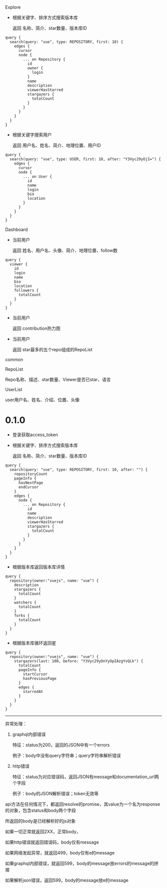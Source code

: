 Explore

- 根据关键字、排序方式搜索版本库

  返回 名称、简介、star数量、版本库ID

```
query { 
  search(query: "vue", type: REPOSITORY, first: 10) { 
    edges {
      cursor
      node {
        ... on Repository {
          id
          owner {
            login
          }
          name
          description
          viewerHasStarred
          stargazers {
            totalCount
          }
        }
      }
    }
  }
}

```



- 根据关键字搜索用户

  返回 用户名、姓名、简介、地理位置、用户ID

```
query { 
  search(query: "vue", type: USER, first: 10, after: "Y3Vyc29yOjI=") { 
    edges {
      cursor
      node {
        ... on User {
          id
          name
          login
          bio
          location
        }
      }
    }
  }
}
```

Dashboard

- 当前用户

  返回 姓名、用户名、头像、简介、地理位置、follow数

```
query { 
  viewer {
    id
    login
    name
    bio
    location
    followers {
      totalCount
    }
  }
}
```



- 当前用户

  返回 contribution热力图

- 当前用户

  返回 star最多的五个repo组成的RepoList

common

RepoList

Repo名称、描述、star数量、Viewer是否已star、语言

UserList

user用户名、姓名、介绍、位置、头像



# 0.1.0

- 登录获取access_token



- 根据关键字、排序方式搜索版本库

  返回 名称、简介、star数量、版本库ID

```
query { 
  search(query: "vue", type: REPOSITORY, first: 10, after: "") {
    repositoryCount
    pageInfo {
      hasNextPage
      endCursor
    }
    edges {
      node {
        ... on Repository {
          id
          name
          description
          viewerHasStarred
          stargazers {
            totalCount
          }
        }
      }
    }
  }
}
```

- 根据版本库返回版本库详情

```
query { 
  repository(owner:"vuejs", name: "vue") {
    description
    stargazers {
      totalCount
    }
    watchers {
      totalCount
    }
    forks {
      totalCount
    }
  }
}
```

- 根据版本库循环返回星

```
query { 
  repository(owner:"vuejs", name: "vue") {
    stargazers(last: 100, before: "Y3Vyc29yOnYyOpIAzgYvQLk") {
      totalCount
      pageInfo {
        startCursor
        hasPreviousPage
      }
      edges {
        starredAt
      }
    }
  }
}
```

---

异常处理：

1. graphql内部错误

   特征：status为200，返回的JSON中有一个errors

   例子：body中没有query字符串；query字符串解析错误

2. http错误

   特征：status为对应错误码，返回JSON有message和documentation_url两个字段

   例子：body的JSON解析错误；token无效等

api方法在任何情况下，都返回resolve的promise，其value为一个名为response的对象，包含status和body两个字段

所返回的body是已经解析好的js对象

如果一切正常就返回2XX，正常body，

如果http错误就返回错误码，body仅有message

如果网络发起异常，就返回499，body仅有e的message

如果graphql内部错误，就返回599，body的message放errors的message的拼接

如果解析json错误，返回599，body的message放e的message

